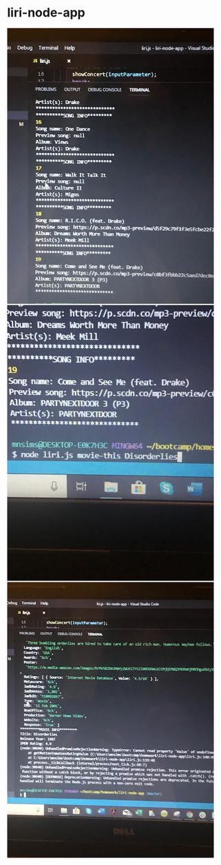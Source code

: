 # liri-node-app

![liri-screenshot-1](images/IMG_1099.jpg)
![liri-screenshot-1](images/IMG_1100.jpg)
![liri-screenshot-1](images/IMG_1101.jpg)
